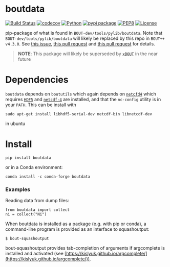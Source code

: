 # boutdata

[![Build Status](https://travis-ci.org/boutproject/boutdata.svg?branch=master)](https://travis-ci.org/boutproject/boutdata)
[![codecov](https://codecov.io/gh/boutproject/boutdata/branch/master/graph/badge.svg)](https://codecov.io/gh/boutproject/boutdata)
[![Python](https://img.shields.io/badge/python->=3.6-blue.svg)](https://www.python.org/)
[![pypi package](https://badge.fury.io/py/boutdata.svg)](https://pypi.org/project/boutdata/)
[![PEP8](https://img.shields.io/badge/code%20style-PEP8-brightgreen.svg)](https://www.python.org/dev/peps/pep-0008/)
[![License](https://img.shields.io/badge/license-LGPL--3.0-blue.svg)](https://github.com/boutproject/boutdata/blob/master/LICENSE)

pip-package of what is found in `BOUT-dev/tools/pylib/boutdata`.
Note that `BOUT-dev/tools/pylib/boutdata` will likely be replaced by this repo
in `BOUT++ v4.3.0`.
See [this issue](https://github.com/boutproject/BOUT-dev/issues/1347),
[this pull request](https://github.com/boutproject/BOUT-dev/pull/1766) and
[this pull request](https://github.com/boutproject/BOUT-dev/pull/1740) for details.

> **NOTE**: This package will likely be superseded by
  [`xBOUT`](https://github.com/boutproject/xBOUT) in the near future

# Dependencies

`boutdata` depends on `boututils` which again depends on
[`netcfd4`](https://github.com/Unidata/netcdf4-python) which requires
[`HDF5`](https://www.h5py.org) and
[`netcdf-4`](https://github.com/Unidata/netcdf-c/releases) are
installed, and that the `nc-config` utility is in your `PATH`. This
can be install with

```
sudo apt-get install libhdf5-serial-dev netcdf-bin libnetcdf-dev
```

in ubuntu

# Install

`pip install boutdata`

or in a Conda environment:

`conda install -c conda-forge boutdata`

### Examples
Reading data from dump files:

```
from boutdata import collect
ni = collect("Ni")
```

When boutdata is installed as a package (e.g. with pip or conda), a
command-line program is provided as an interface to squashoutput:
```
$ bout-squashoutput
```
bout-squashoutput provides tab-completion of arguments if argcomplete is
installed and activated (see
[https://kislyuk.github.io/argcomplete/](https://kislyuk.github.io/argcomplete/)).
